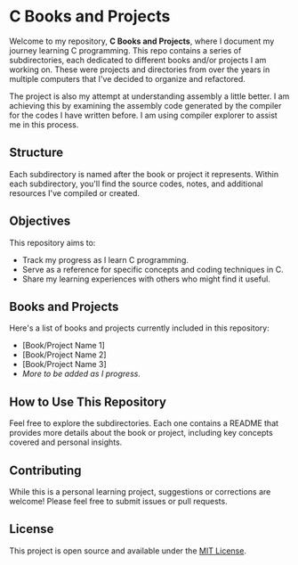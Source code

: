 # C Books and Projects

Welcome to my repository, **C Books and Projects**, where I document my journey learning C programming. This repo contains a series of subdirectories, each dedicated to different books and/or projects I am working on.
These were projects and directories from over the years in multiple computers that I've decided to organize and refactored. 

The project is also my attempt at understanding assembly a little better. I am achieving this by examining the assembly code generated by the compiler for the codes I have written before. I am using compiler explorer to assist me in this process.

## Structure

Each subdirectory is named after the book or project it represents. Within each subdirectory, you'll find the source codes, notes, and additional resources I've compiled or created.

## Objectives

This repository aims to:
- Track my progress as I learn C programming.
- Serve as a reference for specific concepts and coding techniques in C.
- Share my learning experiences with others who might find it useful.

## Books and Projects

Here's a list of books and projects currently included in this repository:
- [Book/Project Name 1]
- [Book/Project Name 2]
- [Book/Project Name 3]
- *More to be added as I progress.*

## How to Use This Repository

Feel free to explore the subdirectories. Each one contains a README that provides more details about the book or project, including key concepts covered and personal insights.

## Contributing

While this is a personal learning project, suggestions or corrections are welcome! Please feel free to submit issues or pull requests.

## License

This project is open source and available under the [MIT License](LICENSE.md).

